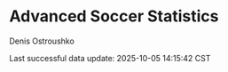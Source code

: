 # Advanced Soccer Statistics
Denis Ostroushko

<!-- gfm -->

Last successful data update: 2025-10-05 14:15:42 CST
